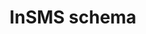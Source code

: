 ---
title: InSMS schema
description: Learn about inSMS schema
feature: SMS
role: User
level: Beginner, Intermediate
---